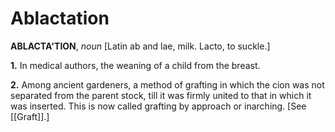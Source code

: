 # Ablactation

**ABLACTA'TION**, _noun_ \[Latin ab and lae, milk. Lacto, to suckle.\]

**1.** In medical authors, the weaning of a child from the breast.

**2.** Among ancient gardeners, a method of grafting in which the cion was not separated from the parent stock, till it was firmly united to that in which it was inserted. This is now called grafting by approach or inarching. \[See [[Graft]].\]